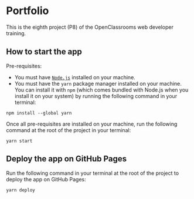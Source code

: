 # Portfolio

This is the eighth project (P8) of the OpenClassrooms web developer training.

## How to start the app

Pre-requisites:

- You must have [`Node.js`](https://nodejs.org/en) installed on your machine.
- You must have the `yarn` package manager installed on your machine. You can install it with `npm` (which comes bundled with Node.js when you install it on your system) by running the following command in your terminal:

```shell
npm install --global yarn
```

Once all pre-requisites are installed on your machine, run the following command at the root of the project in your terminal:

```shell
yarn start
```

## Deploy the app on GitHub Pages

Run the following command in your terminal at the root of the project to deploy the app on GitHub Pages:

```shell
yarn deploy
```

